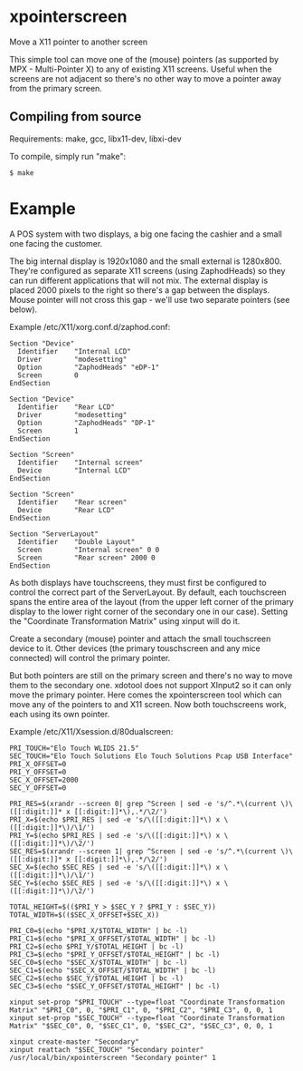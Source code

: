 xpointerscreen
==============

Move a X11 pointer to another screen

This simple tool can move one of the (mouse) pointers (as supported by MPX -
Multi-Pointer X) to any of existing X11 screens. Useful when the screens are
not adjacent so there's no other way to move a pointer away from the primary
screen.

Compiling from source
---------------------
Requirements: make, gcc, libx11-dev, libxi-dev

To compile, simply run "make":

    $ make

Example
=======

A POS system with two displays, a big one facing the cashier and a small one
facing the customer.

The big internal display is 1920x1080 and the small external is 1280x800.
They're configured as separate X11 screens (using ZaphodHeads) so they can
run different applications that will not mix.
The external display is placed 2000 pixels to the right so there's a gap
between the displays. Mouse pointer will not cross this gap - we'll use two
separate pointers (see below).

Example /etc/X11/xorg.conf.d/zaphod.conf:

    Section "Device"
      Identifier    "Internal LCD"
      Driver        "modesetting"
      Option        "ZaphodHeads" "eDP-1"
      Screen        0
    EndSection

    Section "Device"
      Identifier    "Rear LCD"
      Driver        "modesetting"
      Option        "ZaphodHeads" "DP-1"
      Screen        1
    EndSection

    Section "Screen"
      Identifier    "Internal screen"
      Device        "Internal LCD"
    EndSection

    Section "Screen"
      Identifier    "Rear screen"
      Device        "Rear LCD"
    EndSection

    Section "ServerLayout"
      Identifier    "Double Layout"
      Screen        "Internal screen" 0 0
      Screen        "Rear screen" 2000 0
    EndSection

As both displays have touchscreens, they must first be configured to control
the correct part of the ServerLayout. By default, each touchscreen spans the
entire area of the layout (from the upper left corner of the primary display
to the lower right corner of the secondary one in our case). Setting the
"Coordinate Transformation Matrix" using xinput will do it.

Create a secondary (mouse) pointer and attach the small touchscreen device
to it. Other devices (the primary touschscreen and any mice connected) will
control the primary pointer.

But both pointers are still on the primary screen and there's no way to move
them to the secondary one. xdotool does not support XInput2 so it can only
move the primary pointer. Here comes the xpointerscreen tool which can move
any of the pointers to and X11 screen.
Now both touchscreens work, each using its own pointer.

Example /etc/X11/Xsession.d/80dualscreen:

    PRI_TOUCH="Elo Touch WLIDS 21.5"
    SEC_TOUCH="Elo Touch Solutions Elo Touch Solutions Pcap USB Interface"
    PRI_X_OFFSET=0
    PRI_Y_OFFSET=0
    SEC_X_OFFSET=2000
    SEC_Y_OFFSET=0

    PRI_RES=$(xrandr --screen 0| grep ^Screen | sed -e 's/^.*\(current \)\([[:digit:]]* x [[:digit:]]*\),.*/\2/')
    PRI_X=$(echo $PRI_RES | sed -e 's/\([[:digit:]]*\) x \([[:digit:]]*\)/\1/')
    PRI_Y=$(echo $PRI_RES | sed -e 's/\([[:digit:]]*\) x \([[:digit:]]*\)/\2/')
    SEC_RES=$(xrandr --screen 1| grep ^Screen | sed -e 's/^.*\(current \)\([[:digit:]]* x [[:digit:]]*\),.*/\2/')
    SEC_X=$(echo $SEC_RES | sed -e 's/\([[:digit:]]*\) x \([[:digit:]]*\)/\1/')
    SEC_Y=$(echo $SEC_RES | sed -e 's/\([[:digit:]]*\) x \([[:digit:]]*\)/\2/')

    TOTAL_HEIGHT=$(($PRI_Y > $SEC_Y ? $PRI_Y : $SEC_Y))
    TOTAL_WIDTH=$(($SEC_X_OFFSET+$SEC_X))

    PRI_C0=$(echo "$PRI_X/$TOTAL_WIDTH" | bc -l)
    PRI_C1=$(echo "$PRI_X_OFFSET/$TOTAL_WIDTH" | bc -l)
    PRI_C2=$(echo $PRI_Y/$TOTAL_HEIGHT | bc -l)
    PRI_C3=$(echo "$PRI_Y_OFFSET/$TOTAL_HEIGHT" | bc -l)
    SEC_C0=$(echo "$SEC_X/$TOTAL_WIDTH" | bc -l)
    SEC_C1=$(echo "$SEC_X_OFFSET/$TOTAL_WIDTH" | bc -l)
    SEC_C2=$(echo $SEC_Y/$TOTAL_HEIGHT | bc -l)
    SEC_C3=$(echo "$SEC_Y_OFFSET/$TOTAL_HEIGHT" | bc -l)

    xinput set-prop "$PRI_TOUCH" --type=float "Coordinate Transformation Matrix" "$PRI_C0", 0, "$PRI_C1", 0, "$PRI_C2", "$PRI_C3", 0, 0, 1
    xinput set-prop "$SEC_TOUCH" --type=float "Coordinate Transformation Matrix" "$SEC_C0", 0, "$SEC_C1", 0, "$SEC_C2", "$SEC_C3", 0, 0, 1

    xinput create-master "Secondary"
    xinput reattach "$SEC_TOUCH" "Secondary pointer"
    /usr/local/bin/xpointerscreen "Secondary pointer" 1
